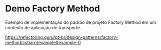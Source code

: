 # Demo Factory Method
Exemplo de implementação do padrão de projeto Factory Method em um contexto de aplicação de transporte.

https://refactoring.guru/pt-br/design-patterns/factory-method/csharp/example#example-0

